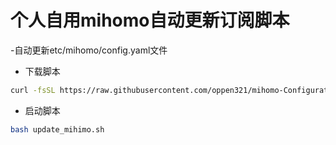# 个人自用mihomo自动更新订阅脚本
-自动更新etc/mihomo/config.yaml文件

- 下载脚本
```sh
curl -fsSL https://raw.githubusercontent.com/oppen321/mihomo-Configuration/main/update_mihimo.sh -o update_mihimo.sh
```
- 启动脚本
```sh
bash update_mihimo.sh

```
